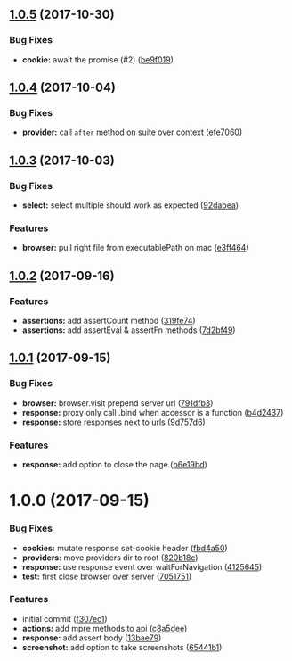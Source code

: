 <a name="1.0.5"></a>
## [1.0.5](https://github.com/adonisjs/vow-browser/compare/v1.0.4...v1.0.5) (2017-10-30)


### Bug Fixes

* **cookie:** await the promise (#2) ([be9f019](https://github.com/adonisjs/vow-browser/commit/be9f019))



<a name="1.0.4"></a>
## [1.0.4](https://github.com/adonisjs/vow-browser/compare/v1.0.3...v1.0.4) (2017-10-04)


### Bug Fixes

* **provider:** call `after` method on suite over context ([efe7060](https://github.com/adonisjs/vow-browser/commit/efe7060))



<a name="1.0.3"></a>
## [1.0.3](https://github.com/adonisjs/vow-browser/compare/v1.0.2...v1.0.3) (2017-10-03)


### Bug Fixes

* **select:** select multiple should work as expected ([92dabea](https://github.com/adonisjs/vow-browser/commit/92dabea))


### Features

* **browser:** pull right file from executablePath on mac ([e3ff464](https://github.com/adonisjs/vow-browser/commit/e3ff464))



<a name="1.0.2"></a>
## [1.0.2](https://github.com/adonisjs/vow-browser/compare/v1.0.1...v1.0.2) (2017-09-16)


### Features

* **assertions:** add assertCount method ([319fe74](https://github.com/adonisjs/vow-browser/commit/319fe74))
* **assertions:** add assertEval & assertFn methods ([7d2bf49](https://github.com/adonisjs/vow-browser/commit/7d2bf49))



<a name="1.0.1"></a>
## [1.0.1](https://github.com/adonisjs/vow-browser/compare/v1.0.0...v1.0.1) (2017-09-15)


### Bug Fixes

* **browser:** browser.visit prepend server url ([791dfb3](https://github.com/adonisjs/vow-browser/commit/791dfb3))
* **response:** proxy only call .bind when accessor is a function ([b4d2437](https://github.com/adonisjs/vow-browser/commit/b4d2437))
* **response:** store responses next to urls ([9d757d6](https://github.com/adonisjs/vow-browser/commit/9d757d6))


### Features

* **response:** add option to close the page ([b6e19bd](https://github.com/adonisjs/vow-browser/commit/b6e19bd))



<a name="1.0.0"></a>
# 1.0.0 (2017-09-15)


### Bug Fixes

* **cookies:** mutate response set-cookie header ([fbd4a50](https://github.com/adonisjs/vow-browser/commit/fbd4a50))
* **providers:** move providers dir to root ([820b18c](https://github.com/adonisjs/vow-browser/commit/820b18c))
* **response:** use response event over waitForNavigation ([4125645](https://github.com/adonisjs/vow-browser/commit/4125645))
* **test:** first close browser over server ([7051751](https://github.com/adonisjs/vow-browser/commit/7051751))


### Features

* initial commit ([f307ec1](https://github.com/adonisjs/vow-browser/commit/f307ec1))
* **actions:** add mpre methods to api ([c8a5dee](https://github.com/adonisjs/vow-browser/commit/c8a5dee))
* **response:** add assert body ([13bae79](https://github.com/adonisjs/vow-browser/commit/13bae79))
* **screenshot:** add option to take screenshots ([65441b1](https://github.com/adonisjs/vow-browser/commit/65441b1))



